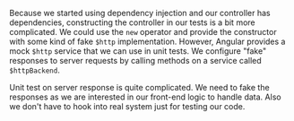 Because we started using dependency injection and our controller has dependencies, constructing the
controller in our tests is a bit more complicated. We could use the `new` operator and provide the
constructor with some kind of fake `$http` implementation. However, Angular provides a mock `$http`
service that we can use in unit tests.  We configure "fake" responses to server requests by calling
methods on a service called `$httpBackend`.

Unit test on server response is quite complicated. We need to fake the responses as we are interested in 
our front-end logic to handle data. Also we don't have to hook into real system just for testing our code. 
